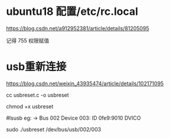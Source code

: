 # ubuntu18 配置/etc/rc.local

https://blog.csdn.net/a912952381/article/details/81205095



记得 755 权限赋值





# usb重新连接

https://blog.csdn.net/weixin_43935474/article/details/102171095



cc usbreset.c -o usbreset

chmod +x usbreset

#lsusb  eg: -> Bus 002 Device 003: ID 0fe9:9010 DVICO 

sudo ./usbreset /dev/bus/usb/002/003 
